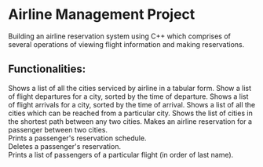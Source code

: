 # Airline Management Project
Building an airline reservation system using C++ which comprises of several operations of viewing flight information and making reservations.
## Functionalities:
Shows a list of all the cities serviced by airline in a tabular form.
Show a list of flight departures for a city, sorted by the time of departure.
Shows a list of flight arrivals for a city, sorted by the time of arrival.
Shows a list of all the cities which can be reached from a particular city.
Shows the list of cities in the shortest path between any two cities.
Makes an airline reservation for a passenger between two cities.  
Prints a passenger's reservation schedule.  
Deletes a passenger's reservation.  
Prints a list of passengers of a particular flight (in order of last name).